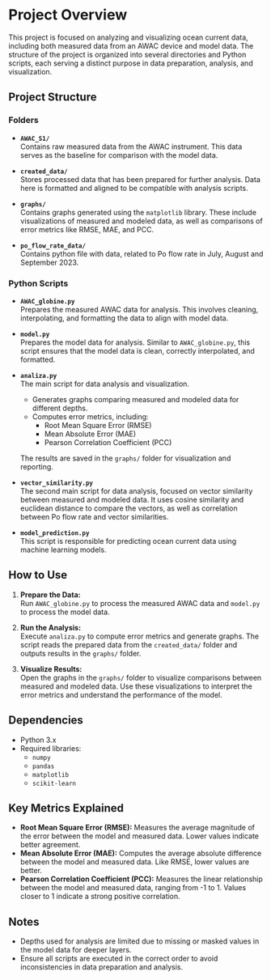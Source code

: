 # Project Overview

This project is focused on analyzing and visualizing ocean current data, including both measured data from an AWAC device and model data. The structure of the project is organized into several directories and Python scripts, each serving a distinct purpose in data preparation, analysis, and visualization.

## Project Structure

### Folders
- **`AWAC_S1/`**  
  Contains raw measured data from the AWAC instrument. This data serves as the baseline for comparison with the model data.

- **`created_data/`**  
  Stores processed data that has been prepared for further analysis. Data here is formatted and aligned to be compatible with analysis scripts.

- **`graphs/`**  
  Contains graphs generated using the `matplotlib` library. These include visualizations of measured and modeled data, as well as comparisons of error metrics like RMSE, MAE, and PCC.

- **`po_flow_rate_data/`**  
  Contains python file with data, related to Po flow rate in July, August and September 2023.

### Python Scripts
- **`AWAC_globine.py`**  
  Prepares the measured AWAC data for analysis. This involves cleaning, interpolating, and formatting the data to align with model data.

- **`model.py`**  
  Prepares the model data for analysis. Similar to `AWAC_globine.py`, this script ensures that the model data is clean, correctly interpolated, and formatted.

- **`analiza.py`**  
  The main script for data analysis and visualization.  
  - Generates graphs comparing measured and modeled data for different depths.  
  - Computes error metrics, including:
    - Root Mean Square Error (RMSE)
    - Mean Absolute Error (MAE)
    - Pearson Correlation Coefficient (PCC)  

  The results are saved in the `graphs/` folder for visualization and reporting.

- **`vector_similarity.py`**  
  The second main script for data analysis, focused on vector similarity between measured and modeled data. It uses cosine similarity and euclidean distance to compare the vectors, as well as correlation between Po flow rate and vector similarities.

- **`model_prediction.py`**  
  This script is responsible for predicting ocean current data using machine learning models. 

## How to Use
1. **Prepare the Data:**  
   Run `AWAC_globine.py` to process the measured AWAC data and `model.py` to process the model data. 

2. **Run the Analysis:**  
   Execute `analiza.py` to compute error metrics and generate graphs. The script reads the prepared data from the `created_data/` folder and outputs results in the `graphs/` folder.

3. **Visualize Results:**  
   Open the graphs in the `graphs/` folder to visualize comparisons between measured and modeled data. Use these visualizations to interpret the error metrics and understand the performance of the model.

## Dependencies
- Python 3.x
- Required libraries:
  - `numpy`
  - `pandas`
  - `matplotlib`
  - `scikit-learn`

## Key Metrics Explained
- **Root Mean Square Error (RMSE):** Measures the average magnitude of the error between the model and measured data. Lower values indicate better agreement.  
- **Mean Absolute Error (MAE):** Computes the average absolute difference between the model and measured data. Like RMSE, lower values are better.  
- **Pearson Correlation Coefficient (PCC):** Measures the linear relationship between the model and measured data, ranging from -1 to 1. Values closer to 1 indicate a strong positive correlation.

## Notes
- Depths used for analysis are limited due to missing or masked values in the model data for deeper layers.
- Ensure all scripts are executed in the correct order to avoid inconsistencies in data preparation and analysis.
